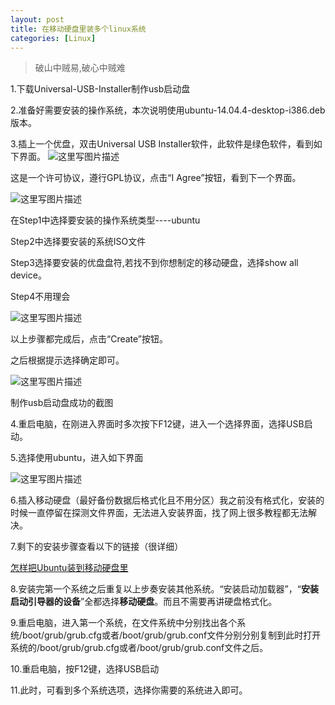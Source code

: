 ```yaml
---
layout: post
title: 在移动硬盘里装多个linux系统
categories: [Linux]
---
```


> 破山中贼易,破心中贼难

1.下载Universal-USB-Installer制作usb启动盘

2.准备好需要安装的操作系统，本次说明使用ubuntu-14.04.4-desktop-i386.deb版本。

3.插上一个优盘，双击Universal USB Installer软件，此软件是绿色软件，看到如下界面。
![这里写图片描述](http://blog.linyimin.club/images/2016-05-04-install-Ubuntu-in-hardware/USB-Installer-setup.png)

这是一个许可协议，遵行GPL协议，点击“I Agree”按钮，看到下一个界面。

![这里写图片描述](http://blog.linyimin.club/images/GPL.png)
             
在Step1中选择要安装的操作系统类型----ubuntu

Step2中选择要安装的系统ISO文件

Step3选择要安装的优盘盘符,若找不到你想制定的移动硬盘，选择show all device。

Step4不用理会

   ![这里写图片描述](http://blog.linyimin.club/images/system-type.png)
   
以上步骤都完成后，点击“Create”按钮。

之后根据提示选择确定即可。

![这里写图片描述](http://blog.linyimin.club/images/create.png)

制作usb启动盘成功的截图

4.重启电脑，在刚进入界面时多次按下F12键，进入一个选择界面，选择USB启动。

5.选择使用ubuntu，进入如下界面

![这里写图片描述](http://blog.linyimin.club/images/ubuntu-desktop.jpeg)

6.插入移动硬盘（最好备份数据后格式化且不用分区）我之前没有格式化，安装的时候一直停留在探测文件界面，无法进入安装界面，找了网上很多教程都无法解决。

7.剩下的安装步骤查看以下的链接（很详细）

[怎样把Ubuntu装到移动硬盘里](http://jingyan.baidu.com/article/624e74598306c334e8ba5a00.html)

8.安装完第一个系统之后重复以上步奏安装其他系统。“安装启动加载器”，“**安装启动引导器的设备**”全都选择**移动硬盘**。而且不需要再讲硬盘格式化。

9.重启电脑，进入第一个系统，在文件系统中分别找出各个系统/boot/grub/grub.cfg或者/boot/grub/grub.conf文件分别分别复制到此时打开系统的/boot/grub/grub.cfg或者/boot/grub/grub.conf文件之后。

10.重启电脑，按F12键，选择USB启动

11.此时，可看到多个系统选项，选择你需要的系统进入即可。
